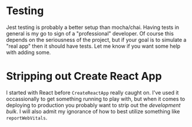 
# Testing
Jest testing is probably a better setup than mocha/chai. Having tests in general is my go to sign of a "professional" developer. Of course this depends on the seriousness of the project, but if your goal is to simulate a "real app" then it should have tests. Let me know if you want some help with adding some.

# Stripping out Create React App
I started with React before `CreateReactApp` really caught on. I've used it occassionally to get something running to play with, but when it comes to deploying to production you probably want to strip out the _development bulk_. I will also admit my ignorance of how to best utilize something like `reportWebVitals`.


